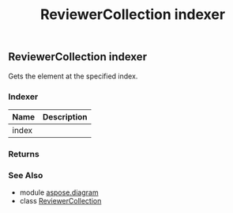 ﻿---
title: ReviewerCollection indexer
second_title: Aspose.Diagram for Python via .NET API References
description: 
type: docs
weight: 60
url: /python-net/aspose.diagram/reviewercollection/__getitem__/
is_root: false
---

## ReviewerCollection indexer


Gets the element at the specified index.
### Indexer
| Name | Description |
| :- | :- |
| index |  |


### Returns 




### See Also
* module [aspose.diagram](../../)
* class [ReviewerCollection](/diagram/python-net/aspose.diagram/reviewercollection)
